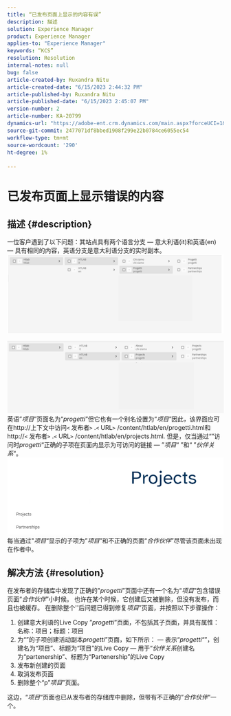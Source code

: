 ```yaml
---
title: “已发布页面上显示的内容有误”
description: 描述
solution: Experience Manager
product: Experience Manager
applies-to: "Experience Manager"
keywords: “KCS”
resolution: Resolution
internal-notes: null
bug: false
article-created-by: Ruxandra Nitu
article-created-date: "6/15/2023 2:44:32 PM"
article-published-by: Ruxandra Nitu
article-published-date: "6/15/2023 2:45:07 PM"
version-number: 2
article-number: KA-20799
dynamics-url: "https://adobe-ent.crm.dynamics.com/main.aspx?forceUCI=1&pagetype=entityrecord&etn=knowledgearticle&id=7a1eb21e-8b0b-ee11-8f6e-6045bd0067ea"
source-git-commit: 2477071df8bbed1908f299e22b0784ce6055ec54
workflow-type: tm+mt
source-wordcount: '290'
ht-degree: 1%

---
```


# 已发布页面上显示错误的内容

## 描述 {#description}


一位客户遇到了以下问题：其站点具有两个语言分支 — 意大利语(it)和英语(en) — 具有相同的内容，英语分支是意大利语分支的实时副本。
![](assets/___7b1eb21e-8b0b-ee11-8f6e-6045bd0067ea___.png)

![](assets/___801eb21e-8b0b-ee11-8f6e-6045bd0067ea___.png)
英语”*项目*”页面名为“*progetti*”但它也有一个别名设置为“*项目*”因此，该界面应可在http://上下文中访问`<` 发布者`>` .`<` URL`>` /content/htlab/en/progetti.html和http://`<` 发布者`>` .`<` URL`>` /content/htlab/en/projects.html.
但是，仅当通过“”访问时*progetti*“正确的子项在页面内显示为可访问的链接 — ”*项目*“ ”和“ ”*伙伴关系*“。
![](assets/___821eb21e-8b0b-ee11-8f6e-6045bd0067ea___.png)
每当通过&quot;*项目*“显示的子项为”*项目*”和不正确的页面“*合作伙伴*”尽管该页面未出现在作者中。


## 解决方法 {#resolution}


在发布者的存储库中发现了正确的&quot;*progetti*”页面中还有一个名为“*项目*”包含错误页面“*合作伙伴*”小时候。
也许在某个时候，它创建后又被删除，但没有发布，而且也被缓存。
在删除整个&#39;&#39;后问题已得到修复*项目*”页面，并按照以下步骤操作：

1. 创建意大利语的Live Copy ”*progetti*”页面，不包括其子页面，并具有属性：名称：项目；标题：项目
2. 为“”的子项创建活动副本&#x200B;*progetti*”页面，如下所示： — 表示“*progetti*“”，创建名为“项目”、标题为“项目”的Live Copy — 用于“*伙伴关系*&#x200B;创建名为“partenership”、标题为“Partenership”的Live Copy
3. 发布新创建的页面
4. 取消发布页面
5. 删除整个“p”*项目*”页面。

这边，“*项目*“页面也已从发布者的存储库中删除，但带有不正确的”*合作伙伴*“一个。
